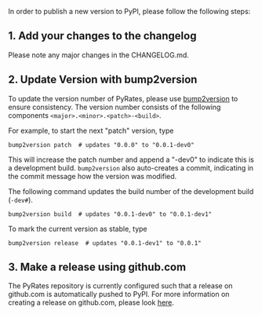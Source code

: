 In order to publish a new version to PyPI, please follow the following steps:

## 1. Add your changes to the changelog

Please note any major changes in the CHANGELOG.md.

## 2. Update Version with bump2version

To update the version number of PyRates, please use [bump2version](https://github.com/c4urself/bump2version) to ensure
consistency. 
The version number consists of the following components `<major>.<minor>.<patch>-<build>`. 

For example, to start the next "patch" version, type
```
bump2version patch  # updates "0.0.0" to "0.0.1-dev0"
```

This will increase the patch number and append a "-dev0" to indicate this is a development build. 
`bump2version` also auto-creates a commit, indicating in the commit message how the version was modified.  

The following command updates the build number of the development build (`-dev#`).
```
bump2version build  # updates "0.0.1-dev0" to "0.0.1-dev1"
```

To mark the current version as stable, type
```
bump2version release  # updates "0.0.1-dev1" to "0.0.1"
```

## 3. Make a release using github.com

The PyRates repository is currently configured such that a release on github.com is automatically pushed to PyPI. 
For more information on creating a release on github.com, please look 
[here](https://docs.github.com/en/github/administering-a-repository/managing-releases-in-a-repository).
